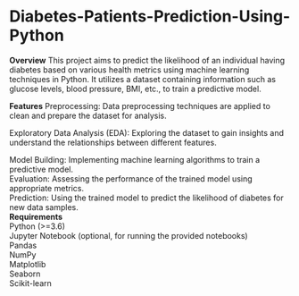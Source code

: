 # Diabetes-Patients-Prediction-Using-Python
**Overview**
This project aims to predict the likelihood of an individual having diabetes based on various health metrics using machine learning techniques in Python. It utilizes a dataset containing information such as glucose levels, blood pressure, BMI, etc., to train a predictive model.<br>

**Features**
Preprocessing: Data preprocessing techniques are applied to clean and prepare the dataset for analysis.<br>

Exploratory Data Analysis (EDA): Exploring the dataset to gain insights and understand the relationships between different features.<br>

Model Building: Implementing machine learning algorithms to train a predictive model.<br>
Evaluation: Assessing the performance of the trained model using appropriate metrics.<br>
Prediction: Using the trained model to predict the likelihood of diabetes for new data samples.<br>
**Requirements**<br>
Python (>=3.6)<br>
Jupyter Notebook (optional, for running the provided notebooks)<br>
Pandas<br>
NumPy<br>
Matplotlib<br>
Seaborn<br>
Scikit-learn<br>
